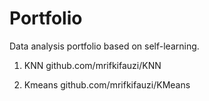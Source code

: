 # Portfolio
Data analysis portfolio based on self-learning. 

1. KNN 
github.com/mrifkifauzi/KNN

2. Kmeans
github.com/mrifkifauzi/KMeans
